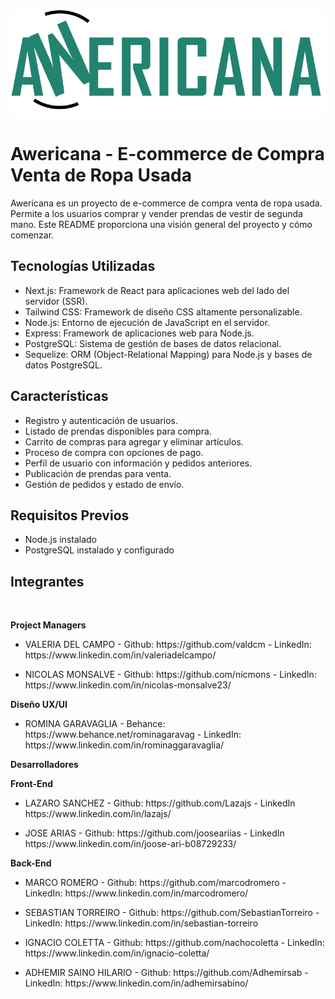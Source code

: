 
<img src='./public/assets/logobig.svg' alt="awericana" style="align-items: center">

# Awericana - E-commerce de Compra Venta de Ropa Usada

Awericana es un proyecto de e-commerce de compra venta de ropa usada. Permite a los usuarios comprar y vender prendas de vestir de segunda mano. Este README proporciona una visión general del proyecto y cómo comenzar.

## Tecnologías Utilizadas

- Next.js: Framework de React para aplicaciones web del lado del servidor (SSR).
- Tailwind CSS: Framework de diseño CSS altamente personalizable.
- Node.js: Entorno de ejecución de JavaScript en el servidor.
- Express: Framework de aplicaciones web para Node.js.
- PostgreSQL: Sistema de gestión de bases de datos relacional.
- Sequelize: ORM (Object-Relational Mapping) para Node.js y bases de datos PostgreSQL.

## Características

- Registro y autenticación de usuarios.
- Listado de prendas disponibles para compra.
- Carrito de compras para agregar y eliminar artículos.
- Proceso de compra con opciones de pago.
- Perfil de usuario con información y pedidos anteriores.
- Publicación de prendas para venta.
- Gestión de pedidos y estado de envío.

## Requisitos Previos

- Node.js instalado
- PostgreSQL instalado y configurado

## Integrantes 
</br>
<p><b>Project Managers</b></p>

<ul>
    <li>
        <p>VALERIA  DEL CAMPO - Github: https://github.com/valdcm - LinkedIn: https://www.linkedin.com/in/valeriadelcampo/</p>
    </li>
    <li>
        <p>NICOLAS MONSALVE - Github: https://github.com/nicmons - LinkedIn: https://www.linkedin.com/in/nicolas-monsalve23/</p>
    </li>
</ul>

<p><b>Diseño UX/UI</b></p>
<ul>
    <li>
        ROMINA GARAVAGLIA - Behance: https://www.behance.net/rominagaravag - LinkedIn: https://www.linkedin.com/in/rominaggaravaglia/
    </li>
</ul>

<p><b>Desarrolladores</b></p> 

<p><b>Front-End</b></P>
<ul>
    <li>
        <p>LAZARO SANCHEZ - Github: https://github.com/Lazajs - LinkedIn https://www.linkedin.com/in/lazajs/ </p>
    </li>
    <li>
        <p>JOSE ARIAS - Github: https://github.com/jooseariias - LinkedIn https://www.linkedin.com/in/joose-ari-b08729233/</p>
    </li>
</ul>
<p><b>Back-End</b></p>
<ul>
    <li>
        <p>MARCO ROMERO - Github: https://github.com/marcodromero - LinkedIn: https://www.linkedin.com/in/marcodromero/</p>
    </li>
    <li>
        <p>SEBASTIAN TORREIRO - Github: https://github.com/SebastianTorreiro - LinkedIn: https://www.linkedin.com/in/sebastian-torreiro</p>
    </li>
    <li>
        <p>IGNACIO COLETTA - Github: https://github.com/nachocoletta - LinkedIn: https://www.linkedin.com/in/ignacio-coletta/</a></p>
    </li>
    <li>
    <p>ADHEMIR SAINO HILARIO - Github: https://github.com/Adhemirsab - LinkedIn: https://www.linkedin.com/in/adhemirsabino/</a></p>
    </li>
</ul>
